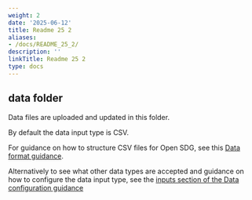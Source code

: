 ```yaml
---
weight: 2
date: '2025-06-12'
title: Readme 25 2
aliases:
- /docs/README_25_2/
description: ''
linkTitle: Readme 25 2
type: docs
---
```


## data folder

Data files are uploaded and updated in this folder.

By default the data input type is CSV.

For guidance on how to structure CSV files for Open SDG, see this [Data format guidance](https://open-sdg.readthedocs.io/en/latest/data-format/).

Alternatively to see what other data types are accepted and guidance on how to configure the data input type, see the [inputs section of the Data configuration guidance](https://open-sdg.readthedocs.io/en/latest/data-configuration/#inputs)